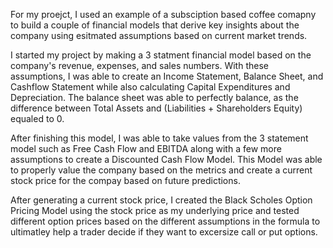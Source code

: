 For my proejct, I used an example of a subsciption based coffee comapny to build a couple of financial models that derive key insights about the company using esitmated assumptions based on current market trends. 

I started my project by making a 3 statment financial model based on the company's revenue, expenses, and sales numbers. With these assumptions, I was able to create an Income Statement, Balance Sheet, and Cashflow Statement while also calculating Capital Expenditures and Depreciation. 
The balance sheet was able to perfectly balance, as the difference between Total Assets and (Liabilities + Shareholders Equity) equaled to 0. 

After finishing this model, I was able to take values from the 3 statement model such as Free Cash Flow and EBITDA along with a few more assumptions to create a Discounted Cash Flow Model. This Model was able to properly value the company based on the metrics and create a current stock price for the compay based on future predictions. 

After generating a current stock price, I created the Black Scholes Option Pricing Model using the stock price as my underlying price and tested different option prices based on the different assumptions in the formula to ultimatley help a trader decide if they want to excersize call or put options. 
